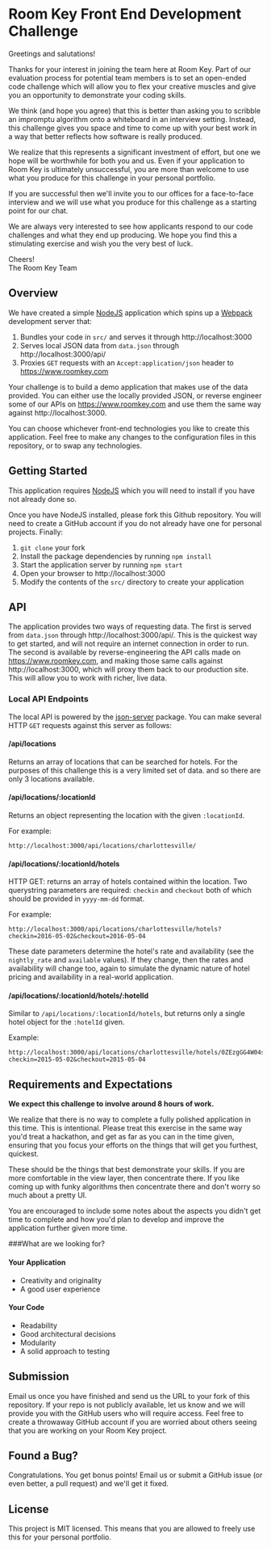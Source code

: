 Room Key Front End Development Challenge
========================================

Greetings and salutations!

Thanks for your interest in joining the team here at Room Key. Part of our
evaluation process for potential team members is to set an open-ended code
challenge which will allow you to flex your creative muscles and give you an
opportunity to demonstrate your coding skills.

We think (and hope you agree) that this is better than asking you to scribble an
impromptu algorithm onto a whiteboard in an interview setting. Instead, this
challenge gives you space and time to come up with your best work in a way that
better reflects how software is really produced.

We realize that this represents a significant investment of effort, but one we
hope will be worthwhile for both you and us. Even if your application to Room
Key is ultimately unsuccessful, you are more than welcome to use what you
produce for this challenge in your personal portfolio.

If you are successful then we'll invite you to our offices for a face-to-face
interview and we will use what you produce for this challenge as a starting
point for our chat.

We are always very interested to see how applicants respond to our code
challenges and what they end up producing. We hope you find this a stimulating
exercise and wish you the very best of luck.

Cheers!  
The Room Key Team

## Overview

We have created a simple [NodeJS](https://nodejs.org) application which spins up
a [Webpack]() development server that:

1. Bundles your code in `src/` and serves it through http://localhost:3000
2. Serves local JSON data from `data.json` through http://localhost:3000/api/
3. Proxies `GET` requests with an `Accept:application/json` header to https://www.roomkey.com

Your challenge is to build a demo application that makes use of the data
provided. You can either use the locally provided JSON, or reverse engineer some
of our APIs on https://www.roomkey.com and use them the same way against http://localhost:3000.

You can choose whichever front-end technologies you like to create this
application. Feel free to make any changes to the configuration files in
this repository, or to swap any technologies.

## Getting Started

This application requires [NodeJS](http://nodejs.org/download/) which you
will need to install if you have not already done so.

Once you have NodeJS installed, please fork this Github repository. You
will need to create a GitHub account if you do not already have one for
personal projects. Finally:

1. `git clone` your fork
2. Install the package dependencies by running `npm install`
3. Start the application server by running `npm start`
4. Open your browser to http://localhost:3000
5. Modify the contents of the `src/` directory to create your application

## API

The application provides two ways of requesting data. The first is served from
`data.json` through http://localhost:3000/api/. This is the quickest way to get
started, and will not require an internet connection in order to run. The second
is available by reverse-engineering the API calls made on https://www.roomkey.com,
and making those same calls against http://localhost:3000, which will proxy them
back to our production site. This will allow you to work with richer, live data.

### Local API Endpoints

The local API is powered by the [json-server](https://www.npmjs.com/package/json-server)
package. You can make several HTTP `GET` requests against this server as follows:

#### /api/locations
Returns an array of locations that can be searched for hotels. For the purposes of this challenge this is a very limited set of data. and so there are only 3 locations available.

#### /api/locations/:locationId
Returns an object representing the location with the given `:locationId`.

For example:
```
http://localhost:3000/api/locations/charlottesville/
```

#### /api/locations/:locationId/hotels
HTTP GET: returns an array of hotels contained within the location. Two querystring parameters are required: `checkin` and `checkout` both of
which should be provided in `yyyy-mm-dd` format.

For example:
```
http://localhost:3000/api/locations/charlottesville/hotels?checkin=2016-05-02&checkout=2016-05-04
```

These date parameters determine the hotel's rate and availability (see the `nightly_rate` and `available` values). If they change, then the rates and availability will change too, again to simulate the dynamic nature of hotel pricing and availability in a real-world application.

#### /api/locations/:locationId/hotels/:hotelId

Similar to `/api/locations/:locationId/hotels`, but returns only a single hotel object for the `:hotelId` given.

Example:
```
http://localhost:3000/api/locations/charlottesville/hotels/0ZEzgGG4W04s8EP05g9krVMw?checkin=2015-05-02&checkout=2015-05-04
```

## Requirements and Expectations

**We expect this challenge to involve around 8 hours of work.**

We realize that there is no way to complete a fully polished
application in this time. This is intentional. Please treat this exercise in
the same way you'd treat a hackathon, and get as far as
you can in the time given, ensuring that you focus your efforts on the
things that will get you furthest, quickest.

These should be the things that best demonstrate your skills. If you are more
comfortable in the view layer, then concentrate there. If you
like coming up with funky algorithms then concentrate there and don't worry
so much about a pretty UI.

You are encouraged to include some notes about the aspects you didn't get time
to complete and how you'd plan to develop and improve the application further
given more time.

###What are we looking for?

#### Your Application

- Creativity and originality
- A good user experience

#### Your Code

- Readability
- Good architectural decisions
- Modularity
- A solid approach to testing

## Submission

Email us once you have finished and send us the URL to your fork of this repository. If your repo is not publicly available, let us know and we will provide you with the GitHub users who will require access. Feel free to create a throwaway GitHub account if you are worried about others seeing that you are working on your Room Key project.

## Found a Bug?

Congratulations. You get bonus points! Email us or submit a GitHub issue (or even better, a pull request) and we'll get it fixed.

## License

This project is MIT licensed. This means that you are allowed to freely use this for your personal portfolio.
